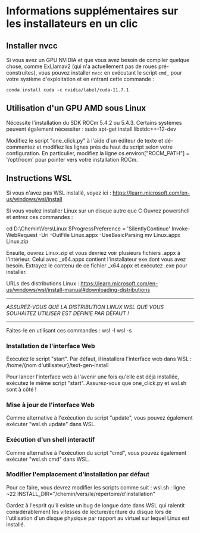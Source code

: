 # Informations supplémentaires sur les installateurs en un clic

## Installer nvcc

Si vous avez un GPU NVIDIA et que vous avez besoin de compiler quelque chose, comme ExLlamav2 (qui n'a actuellement pas de roues pré-construites), vous pouvez installer `nvcc` en exécutant le script `cmd_` pour votre système d'exploitation et en entrant cette commande :

```
conda install cuda -c nvidia/label/cuda-11.7.1
```

## Utilisation d'un GPU AMD sous Linux

Nécessite l'installation du SDK ROCm 5.4.2 ou 5.4.3. Certains systèmes peuvent également nécessiter : sudo apt-get install libstdc++-12-dev

Modifiez le script "one_click.py" à l'aide d'un éditeur de texte et dé-commentez et modifiez les lignes près du haut du script selon votre configuration. En particulier, modifiez la ligne os.environ["ROCM_PATH"] = '/opt/rocm' pour pointer vers votre installation ROCm.

## Instructions WSL

Si vous n'avez pas WSL installé, voyez ici :
https://learn.microsoft.com/en-us/windows/wsl/install

Si vous voulez installer Linux sur un disque autre que C
Ouvrez powershell et entrez ces commandes :

cd D:\Chemin\Vers\Linux
$ProgressPreference = 'SilentlyContinue'
Invoke-WebRequest -Uri <URLDistroLinux> -OutFile Linux.appx -UseBasicParsing
mv Linux.appx Linux.zip

Ensuite, ouvrez Linux.zip et vous devriez voir plusieurs fichiers .appx à l'intérieur.
Celui avec _x64.appx contient l'installateur exe dont vous avez besoin.
Extrayez le contenu de ce fichier _x64.appx et exécutez <distro>.exe pour installer.

URLs des distributions Linux :
https://learn.microsoft.com/en-us/windows/wsl/install-manual#downloading-distributions

******************************************************************************
*ASSUREZ-VOUS QUE LA DISTRIBUTION LINUX WSL QUE VOUS SOUHAITEZ UTILISER EST DÉFINIE PAR DÉFAUT !*
******************************************************************************

Faites-le en utilisant ces commandes :
wsl -l
wsl -s <NomDistro>

### Installation de l'interface Web

Exécutez le script "start". Par défaut, il installera l'interface web dans WSL :
/home/{nom d'utilisateur}/text-gen-install

Pour lancer l'interface web à l'avenir une fois qu'elle est déjà installée, exécutez le même script "start". Assurez-vous que one_click.py et wsl.sh sont à côté !

### Mise à jour de l'interface Web

Comme alternative à l'exécution du script "update", vous pouvez également exécuter "wsl.sh update" dans WSL.

### Exécution d'un shell interactif

Comme alternative à l'exécution du script "cmd", vous pouvez également exécuter "wsl.sh cmd" dans WSL.

### Modifier l'emplacement d'installation par défaut

Pour ce faire, vous devrez modifier les scripts comme suit :
wsl.sh : ligne ~22   INSTALL_DIR="/chemin/vers/le/répertoire/d'installation"

Gardez à l'esprit qu'il existe un bug de longue date dans WSL qui ralentit considérablement les vitesses de lecture/écriture du disque lors de l'utilisation d'un disque physique par rapport au virtuel sur lequel Linux est installé.